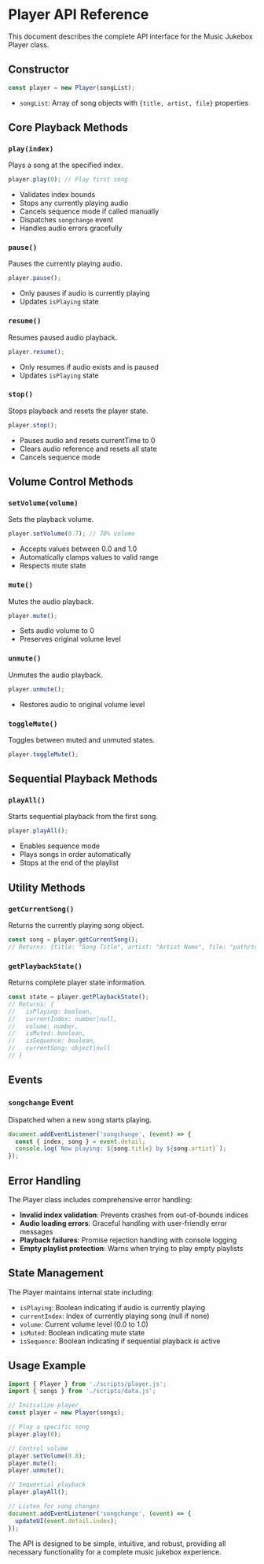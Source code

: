 # Player API Reference

This document describes the complete API interface for the Music Jukebox Player class.

## Constructor

```javascript
const player = new Player(songList);
```
- `songList`: Array of song objects with `{title, artist, file}` properties

## Core Playback Methods

### `play(index)`
Plays a song at the specified index.
```javascript
player.play(0); // Play first song
```
- Validates index bounds
- Stops any currently playing audio
- Cancels sequence mode if called manually
- Dispatches `songchange` event
- Handles audio errors gracefully

### `pause()`
Pauses the currently playing audio.
```javascript
player.pause();
```
- Only pauses if audio is currently playing
- Updates `isPlaying` state

### `resume()`
Resumes paused audio playback.
```javascript
player.resume();
```
- Only resumes if audio exists and is paused
- Updates `isPlaying` state

### `stop()`
Stops playback and resets the player state.
```javascript
player.stop();
```
- Pauses audio and resets currentTime to 0
- Clears audio reference and resets all state
- Cancels sequence mode

## Volume Control Methods

### `setVolume(volume)`
Sets the playback volume.
```javascript
player.setVolume(0.7); // 70% volume
```
- Accepts values between 0.0 and 1.0
- Automatically clamps values to valid range
- Respects mute state

### `mute()`
Mutes the audio playback.
```javascript
player.mute();
```
- Sets audio volume to 0
- Preserves original volume level

### `unmute()`
Unmutes the audio playback.
```javascript
player.unmute();
```
- Restores audio to original volume level

### `toggleMute()`
Toggles between muted and unmuted states.
```javascript
player.toggleMute();
```

## Sequential Playback Methods

### `playAll()`
Starts sequential playback from the first song.
```javascript
player.playAll();
```
- Enables sequence mode
- Plays songs in order automatically
- Stops at the end of the playlist

## Utility Methods

### `getCurrentSong()`
Returns the currently playing song object.
```javascript
const song = player.getCurrentSong();
// Returns: {title: "Song Title", artist: "Artist Name", file: "path/to/file.mp3"}
```

### `getPlaybackState()`
Returns complete player state information.
```javascript
const state = player.getPlaybackState();
// Returns: {
//   isPlaying: boolean,
//   currentIndex: number|null,
//   volume: number,
//   isMuted: boolean,
//   isSequence: boolean,
//   currentSong: object|null
// }
```

## Events

### `songchange` Event
Dispatched when a new song starts playing.
```javascript
document.addEventListener('songchange', (event) => {
  const { index, song } = event.detail;
  console.log(`Now playing: ${song.title} by ${song.artist}`);
});
```

## Error Handling

The Player class includes comprehensive error handling:

- **Invalid index validation**: Prevents crashes from out-of-bounds indices
- **Audio loading errors**: Graceful handling with user-friendly error messages
- **Playback failures**: Promise rejection handling with console logging
- **Empty playlist protection**: Warns when trying to play empty playlists

## State Management

The Player maintains internal state including:
- `isPlaying`: Boolean indicating if audio is currently playing
- `currentIndex`: Index of currently playing song (null if none)
- `volume`: Current volume level (0.0 to 1.0)
- `isMuted`: Boolean indicating mute state
- `isSequence`: Boolean indicating if sequential playback is active

## Usage Example

```javascript
import { Player } from './scripts/player.js';
import { songs } from './scripts/data.js';

// Initialize player
const player = new Player(songs);

// Play a specific song
player.play(0);

// Control volume
player.setVolume(0.8);
player.mute();
player.unmute();

// Sequential playback
player.playAll();

// Listen for song changes
document.addEventListener('songchange', (event) => {
  updateUI(event.detail.index);
});
```

The API is designed to be simple, intuitive, and robust, providing all necessary functionality for a complete music jukebox experience.
